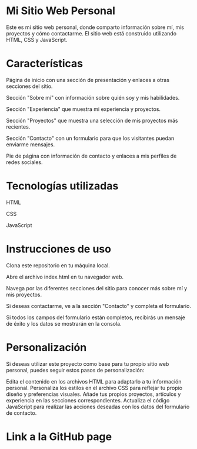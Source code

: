 # Mi Sitio Web Personal

 Este es mi sitio web personal, donde comparto información sobre mí, mis proyectos y cómo contactarme. El sitio web está construido utilizando HTML, CSS y JavaScript.

# Características

 Página de inicio con una sección de presentación y enlaces a otras secciones del sitio.
 
 Sección "Sobre mí" con información sobre quién soy y mis habilidades.
 
 Sección "Experiencia" que muestra mi experiencia y proyectos.
 
 Sección "Proyectos" que muestra una selección de mis proyectos más recientes.
 
 Sección "Contacto" con un formulario para que los visitantes puedan enviarme mensajes.
 
 Pie de página con información de contacto y enlaces a mis perfiles de redes sociales.

# Tecnologías utilizadas

 HTML
 
 CSS
 
 JavaScript

# Instrucciones de uso

 Clona este repositorio en tu máquina local.
 
 Abre el archivo index.html en tu navegador web.
 
 Navega por las diferentes secciones del sitio para conocer más sobre mí y mis proyectos.

 Si deseas contactarme, ve a la sección "Contacto" y completa el formulario.

 Si todos los campos del formulario están completos, recibirás un mensaje de éxito y los datos se mostrarán en la consola.

# Personalización

 Si deseas utilizar este proyecto como base para tu propio sitio web personal, puedes seguir estos pasos de personalización:

 Edita el contenido en los archivos HTML para adaptarlo a tu información personal.
 Personaliza los estilos en el archivo CSS para reflejar tu propio diseño y preferencias visuales.
 Añade tus propios proyectos, artículos y experiencia en las secciones correspondientes.
 Actualiza el código JavaScript para realizar las acciones deseadas con los datos del formulario de contacto.


# Link a la GitHub page
